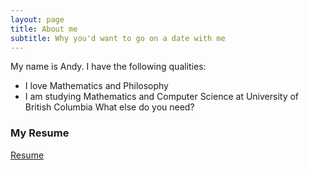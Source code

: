 ```yaml
---
layout: page
title: About me
subtitle: Why you'd want to go on a date with me
---
```


My name is Andy. I have the following qualities:

- I love Mathematics and Philosophy
- I am studying Mathematics and Computer Science at University of British Columbia 
What else do you need?

### My Resume

[Resume](https://github.com/andy-qiu1/andy-qiu1.github.io/blob/master/resume%20newest.pdf)
